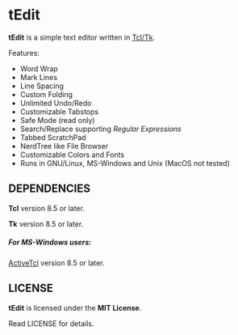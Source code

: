# tEdit
**tEdit** is a simple text editor written in [Tcl/Tk](https://www.tcl.tk).

Features:

* Word Wrap
* Mark Lines
* Line Spacing
* Custom Folding
* Unlimited Undo/Redo
* Customizable Tabstops
* Safe Mode (read only)
* Search/Replace supporting *Regular Expressions*
* Tabbed ScratchPad
* NerdTree like File Browser
* Customizable Colors and Fonts
* Runs in GNU/Linux, MS-Windows and Unix (MacOS not tested)


## DEPENDENCIES
**Tcl** version 8.5 or later.

**Tk** version 8.5 or later.

##### For MS-Windows users:
[ActiveTcl](https://www.activestate.com/activetcl) version 8.5 or later.


## LICENSE
**tEdit** is licensed under the **MIT License**.

Read LICENSE for details.

